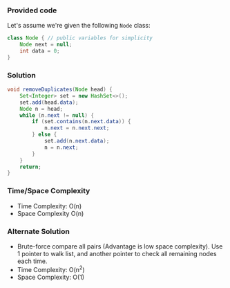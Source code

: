 ### Provided code

Let's assume we're given the following `Node` class:

```java
class Node { // public variables for simplicity
    Node next = null;
    int data = 0;
}
```

### Solution

```java
void removeDuplicates(Node head) {
    Set<Integer> set = new HashSet<>();
    set.add(head.data);
    Node n = head;
    while (n.next != null) {
        if (set.contains(n.next.data)) {
            n.next = n.next.next;
        } else {
            set.add(n.next.data);
            n = n.next;
        }
    }
    return;
}
```

### Time/Space Complexity

-  Time Complexity: O(n)
- Space Complexity O(n)

### Alternate Solution

- Brute-force compare all pairs (Advantage is low space complexity). Use 1 pointer to walk list, and another pointer to check all remaining nodes each time.
- Time Complexity: O(n<sup>2</sup>)
- Space Complexity: O(1)

